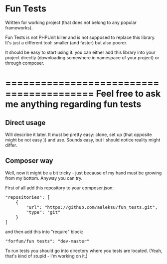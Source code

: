 # Fun Tests

Written for working project (that does not belong to any popular frameworks).

Fun Tests is not PHPUnit killer and is not supposed to replace this library. It's just a different tool: smaller (and faster) but also poorer.

It should be easy to start using it: you can either add this library into your project directly (downloading somewhere in namespace of your project) or through composer.


=========================================
Feel free to ask me anything regarding fun tests
=========================================



Direct usage
------------

Will describe it later. It must be pretty easy: clone, set up (that opposite might be not easy )) and use. Sounds easy, but I should notice reality might differ. 


Composer way
------------

Well, now it might be a bit tricky  - just because of my hand must be growing from my bottom.
Anyway you can try.

First of all add this repository to your composer.json:

<pre>
"repositories": [
    {
        "url": "https://github.com/aaleksu/fun_tests.git",
        "type": "git"
    }
]
</pre>

and then add this into "require" block:

<pre>
"forfun/fun_tests": "dev-master"
</pre>

To run tests you should go into directory where you tests are located. (Yeah, that's kind of stupid - I'm working on it.)
